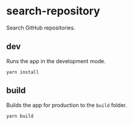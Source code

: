 # search-repository
Search GitHub repositories.

## dev
Runs the app in the development mode.
```
yarn install
```

## build
Builds the app for production to the `build` folder.
```
yarn build
```
